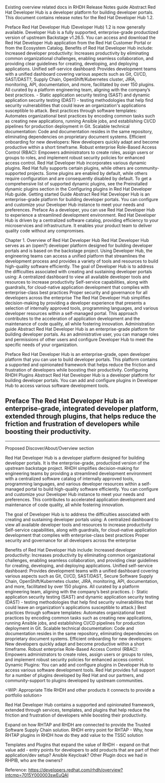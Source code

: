 Existing overview related docs in RHDH
Release Notes guide
Abstract
Red Hat Developer Hub is a developer platform for building developer portals. This document contains release notes for the Red Hat Developer Hub 1.2.

Preface
Red Hat Developer Hub (Developer Hub) 1.2 is now generally available. Developer Hub is a fully supported, enterprise-grade productized version of upstream Backstage v1.26.5. You can access and download the Red Hat Developer Hub application from the Red Hat Customer Portal or from the Ecosystem Catalog.
Benefits of Red Hat Developer Hub include:
Increased developer productivity: Increases productivity by eliminating common organizational challenges, enabling seamless collaboration, and providing clear guidelines for creating, developing, and deploying applications.
Unified self-service dashboard: Provides development teams with a unified dashboard covering various aspects such as Git, CI/CD, SAST/DAST?, Supply Chain, OpenShift/Kubernetes cluster, JIRA, monitoring, API, documentation, and more, facilitated by over 150 plugins. All curated by a platform engineering team, aligning with the company’s best practices. - Static application security testing (SAST) and dynamic application security testing (DAST) - testing methodologies that help find security vulnerabilities that could leave an organization's applications susceptible to attack.
Best practices through software templates: Automates organizational best practices by encoding common tasks such as creating new applications, running Ansible jobs, and establishing CI/CD pipelines for production deployment in Git.
Scalable technical documentation: Code and documentation resides in the same repository, eliminating dependencies on proprietary document systems.
Efficient onboarding for new developers: New developers quickly adapt and become productive within a short timeframe.
Robust enterprise Role-Based Access Control (RBAC): Empowers administrators to create roles, assign users or groups to roles, and implement robust security policies for enhanced access control.
Red Hat Developer Hub incorporates various dynamic plugins. Red Hat fully supports certain plugins, while others are community-supported projects. Some plugins are enabled by default, while others require configuration and are consequently disabled by default.
To get a comprehensive list of supported dynamic plugins, see the Preinstalled dynamic plugins section in the Configuring plugins in Red Hat Developer Hub guide.
Getting started Guide
Abstract
Red Hat Developer Hub is an enterprise-grade platform for building developer portals. You can configure and customize your Developer Hub instance to meet your needs and preferences.
Preface
As a developer, you can use Red Hat Developer Hub to experience a streamlined development environment. Red Hat Developer Hub is driven by a centralized software catalog, providing efficiency to your microservices and infrastructure. It enables your product team to deliver quality code without any compromises.

Chapter 1. Overview of Red Hat Developer Hub
Red Hat Developer Hub serves as an (open?) developer platform designed for building developer portals and is based on the backstage project. Using Developer Hub, the engineering teams can access a unified platform that streamlines the development process and provides a variety of tools and resources to build high-quality software efficiently.
The goal of Developer Hub is to address the difficulties associated with creating and sustaining developer portals using:
A centralized dashboard to view all available developer tools and resources to increase productivity
Self-service capabilities, along with guardrails, for cloud-native application development that complies with enterprise-class best practices
Proper security and governance for all developers across the enterprise
The Red Hat Developer Hub simplifies decision-making by providing a developer experience that presents a selection of internally approved tools, programming languages, and various developer resources within a self-managed portal. This approach contributes to the acceleration of application development and the maintenance of code quality, all while fostering innovation.
Administration guide
Abstract
Red Hat Developer Hub is an enterprise-grade platform for building developer portals. As an administrative user, you can manage roles and permissions of other users and configure Developer Hub to meet the specific needs of your organization.

Preface
Red Hat Developer Hub is an enterprise-grade, open developer platform that you can use to build developer portals. This platform contains a supported and opinionated framework that helps reduce the friction and frustration of developers while boosting their productivity.
Configuring RHDH Plugins
Abstract
Red Hat Developer Hub is a developer platform for building developer portals. You can add and configure plugins in Developer Hub to access various software development tools.

Preface
The Red Hat Developer Hub is an enterprise-grade, integrated developer platform, extended through plugins, that helps reduce the friction and frustration of developers while boosting their productivity.
-------------------------------------------------------------------------------------------------------------------------------
-------------------------------------------------------------------------------------------------------------------------------


Proposed Discover/About/Overview section

Red Hat Developer Hub is a developer platform designed for building developer portals. It is the enterprise-grade, productized version of the upstream backstage project. 
RHDH simplifies decision-making for engineering teams by providing a streamlined development environment with a centralized software catalog of internally approved tools, programming languages, and various developer resources within a self-managed portal to build high-quality software efficiently. You can configure and customize your Developer Hub instance to meet your needs and preferences.
This contributes to accelerated application development and maintenance of code quality, all while fostering innovation.

The goal of Developer Hub is to address the difficulties associated with creating and sustaining developer portals using:
A centralized dashboard to view all available developer tools and resources to increase productivity
Self-service capabilities, along with guardrails, for cloud-native application development that complies with enterprise-class best practices
Proper security and governance for all developers across the enterprise

Benefits of Red Hat Developer Hub include:
Increased developer productivity: Increases productivity by eliminating common organizational challenges, enabling seamless collaboration, and providing clear guidelines for creating, developing, and deploying applications.
Unified self-service dashboard: Provides development teams with a unified dashboard covering various aspects such as Git, CI/CD, SAST/DAST, Secure Software Supply Chain, OpenShift/Kubernetes cluster, JIRA, monitoring, API, documentation, and more, facilitated by over 150 plugins. All curated by a platform engineering team, aligning with the company’s best practices. (- Static application security testing (SAST) and dynamic application security testing (DAST) - testing methodologies that help find security vulnerabilities that could leave an organization's applications susceptible to attack.)
Best practices through software templates: Automates organizational best practices by encoding common tasks such as creating new applications, running Ansible jobs, and establishing CI/CD pipelines for production deployment in Git.
Scalable technical documentation: Code and documentation resides in the same repository, eliminating dependencies on proprietary document systems.
Efficient onboarding for new developers: New developers quickly adapt and become productive within a short timeframe.
Robust enterprise Role-Based Access Control (RBAC): Empowers administrators to create roles, assign users or groups to roles, and implement robust security policies for enhanced access control.
Dynamic Plugins: You can add and configure plugins in Developer Hub to access various software development tools. Red Hat provides full support for a number of  plugins developed by Red Hat and our partners, and community-support to plugins developed by upstream communities. 

<WIP: Appropriate Title RHDH and other products it connects to provide a portfolio solution>

Red Hat Developer Hub contains a supported and opinionated framework, extended through services, templates, and plugins that help reduce the friction and frustration of developers while boosting their productivity.

Expand on how RHTAP and RHDH are connected to provide the Trusted Software Supply Chain solution.
RHDH entry point for RHTAP - Why, how
RHTAP plugins in RHDH how do they add value to the TSSC solution

Templates and Plugins that expand the value of RHDH - expand on that value add - entry points for developers to add products that are part of their application/dev setup?
Ansible
Keycloak? Other Plugin docs we had in RHPIB, who are the owners?



Reference: https://developers.redhat.com/rhdh/overview?intcmp=7015Y000003swEuQAI 


